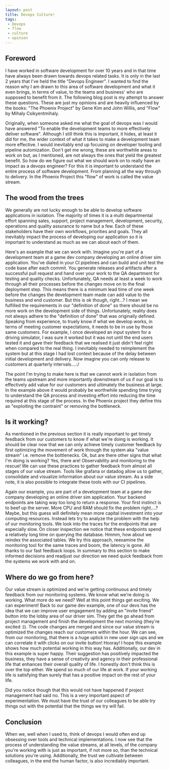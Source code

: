 ```yaml
---
layout: post
title: Devops Culture!
tags:
 - Devops
 - flow
 - culture
 - opinion
---
```


## Foreword
I have worked in software development for over 10 years and in that time have always been drawn towards devops related tasks. It is only in the last 2 years that I've held the title "Devops Engineer". I wanted to find the reason why I am drawn to this area of software development and what it even brings, in terms of value, to the teams and business' who are supposed to benefit from it. The following blog post is my attempt to answer these questions. These are just my opinions and are heavily influenced by the books: "The Phoenix Project" by Gene Kim and John Willis, and "Flow" by Mihaly Csikyentmihaly.

Originally, when someone asked me what the goal of devops was I would have answered "To enable  the development teams to more effectively deliver software". Although I still think this is important, it hides, at least it did for me, the wider context of what it takes to make a development team more effective. I would inevitably end up focusing on developer tooling and pipeline automization. Don't get me wrong, these are worthwhile areas to work on but, as I mentioned, are not always the ones that yield the greatest benefit. So how do we figure out what we should work on to really have an impact as a devops engineer?
For this it is important to understand the entire process of software development. From planning all the way through to delivery. In the Phoenix Project this "flow" of work is called the value stream.

## The wood from the trees
We generally are not lucky enough to be able to develop software applications in isolation. The majority of times it is a multi departmental effort spanning sales, support, project management, development, security, operations and quality assurance to name but a few. Each of these stakeholders have their own workflows, priorities and goals. They all inevitably impact the process of developing our application so it is important to understand as much as we can about each of them.

Here's an example that we can work with. Imagine you're part of a development team at a game dev company developing an online driver sim application. You've dialed in your CI pipelines and can build and unit test the code base after each commit. You generate releases and artifacts after a successful pull request and hand over your work to the QA department for testing and quality checks. Unfortunately, QA needs at least a week to work through all their processes before the changes move on to the final deployment step. This means there is a minimum lead time of one week before the changes the development team made can add value to the business and end customer. But this is ok though, right...? I mean we fulfilled the requirements in our "definition of done" so there should be no more work on the development side of things. Unfortunately, reality does not always adhere to the "definition of done" that was originally defined. Speaking from experience, to truely know if what we develop works, in terms of meeting customer expectations, it needs to be in use by those same customers. For example, I once developed an input system for a driving simulator, I was sure it worked but it was not until the end users tested it and gave their feedback that we realised it just didn't feel right when compared to the real thing. I inevitably needed to reimplement the system but at this stage I had lost context because of the delay between initial development and delivery. Now imagine you can only release to customers at quarterly intervals....:/

The point I'm trying to make here is that we cannot work in isolation from the teams upstream and more importantly downstream of us if our goal is to effectively add value for our customers and ultimately the business at large. In the example above it would probably be worthwhile spending time trying to understand the QA process and investing effort into reducing the time required at this stage of the process. In the Phoenix project they define this as "exploiting the contraint" or removing the bottleneck.

## Is it working?
As mentioned in the previous section it is really important to get timely feedback from our customers to know if what we're doing is working. It should be clear now that we can only achieve timely customer feedback by first optimizing the movement of work through the system aka "value stream" i.e. remove the bottlenecks.
Ok, but are there other signs that what I'm doing is working? Yes, there are! Observability and monitoring to the rescue! We can use these practices to gather feedback from almost all stages of our value stream. Tools like grafana or datadog allow us to gather, consolidate and visualize information about our value stream. As a side note, it is also possible to integrate these tools with our CI pipelines.

Again our example, you are part of a development team at a game dev company developing an online driver sim application. Your backend endpoints are taking way too long to return a response. Your first instinct is to beef up the server. More CPU and RAM should fix the problem right....? Maybe, but this guess will definitely mean more capital investment into your computing resources. Instead lets try to analyze the problem with the help of our monitoring tools. We look into the traces for the endpoints that are especially slow. On closer inspection we notice that these endpoints spend a relatively long time on querying the database. Hmmm, how about we reindex the associated tables. We try this approach, reexamine the monitoring tool for the same traces and boom, the latency is gone. All thanks to our fast feedback loops.
In summary to this section to make informed decisions and readjust our direction we need quick feedback from the systems we work with and on.

## Where do we go from here?
Our value stream is optimized and we're getting continuous and timely feedback from our monitoring systems. We know what we're doing is working. What more do we need? Well at this point things get exciting. We can experiment!
Back to our game dev example, one of our devs has the idea that we can improve user engagement by adding an "invite friend" button into the lobby area of our driver sim. They get the go ahead from project management and finish the development the next morning (they're excited :)). The code changes are merged and since our value stream is optimized the changes reach our customers within the hour. We can see, from our monitoring, that there is a huge uptick in new user sign ups and we can correlate it with clicks on our invite button! Hooray!
I hope this example shows how much potential working in this way has. Additionally, our dev in this example is super happy. Their suggestion has positively impacted the business, they have a sense of creativity and agency in their professional life that enhances their overall quality of life. I honestly don't think this is over the top either. We spend so much of our life at work. If your working life is satisfying than surely that has a positive impact on the rest of your life.

Did you notice though that this would not have happened if project management had said no. This is a very important aspect of experimentation. We must have the trust of our colleagues to be able try things out with the potential that the things we try will fail.

## Conclusion
When we, well when I used to, think of devops I would often end up obsessing over tools and technical implementations. I now see that the process of understanding the value streams, at all levels, of the company you're working with is just as important, if not more so, than the technical solutions you're using. Additionally, the trust we cultivate between colleagues, in the end the human factor, is also incrediably important.

